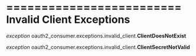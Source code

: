 =========================
Invalid Client Exceptions
=========================

*exception* oauth2_consumer.exceptions.invalid_client.<strong>ClientDoesNotExist</strong>
  
*exception* oauth2_consumer.exceptions.invalid_client.<strong>ClientSecretNotValid</strong>
